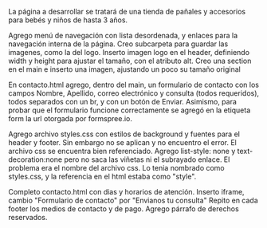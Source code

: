La página a desarrollar se tratará de una tienda de pañales y accesorios para bebés y niños de hasta 3 años.

Agrego menú de navegación con lista desordenada, y enlaces para la navegación interna de la página.
Creo subcarpeta para guardar las imagenes, como la del logo.
Inserto imagen logo en el header, definiendo width y height para ajustar el tamaño, con el atributo alt.
Creo una section en el main e inserto una imagen, ajustando un poco su tamaño original

En contacto.html agrego, dentro del main, un formulario de contacto con los campos Nombre, Apellido, correo electrónico y consulta (todos requeridos), todos separados con un br, y con un botón de Enviar.
Asimismo, para probar que el formulario funcione correctamente se agregó en la etiqueta form la url otorgada por formspree.io.

Agrego archivo styles.css con estilos de background y fuentes para el header y footer. Sin embargo no se aplican y no encuentro el error. El archivo css se encuentra bien referenciado.
Agrego list-style: none y text-decoration:none pero no saca las viñetas ni el subrayado enlace.
El problema era el nombre del archivo css. Lo tenia nombrado como styles.css, y la referencia en el html estaba como "style". 

Completo contacto.html con dias y horarios de atención. Inserto iframe, cambio "Formulario de contacto" por "Envianos tu consulta"
Repito en cada footer los medios de contacto y de pago. Agrego párrafo de derechos reservados.

